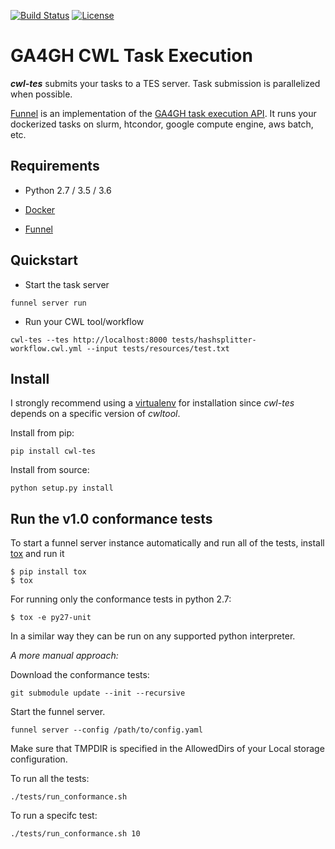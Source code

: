 [![Build Status](https://travis-ci.org/common-workflow-language/cwl-tes.svg?branch=master)](https://travis-ci.org/common-workflow-language/cwl-tes)
[![License](https://img.shields.io/badge/License-Apache%202.0-blue.svg)](https://opensource.org/licenses/Apache-2.0)

# GA4GH CWL Task Execution

___cwl-tes___ submits your tasks to a TES server. Task submission is parallelized when possible.

[Funnel](https://ohsu-comp-bio.github.io/funnel) is an implementation of the [GA4GH task execution API](https://github.com/ga4gh/task-execution-schemas). It runs your dockerized tasks on slurm, htcondor, google compute engine, aws batch, etc.


## Requirements

* Python 2.7 / 3.5 / 3.6

* [Docker](https://docs.docker.com/)

* [Funnel](https://ohsu-comp-bio.github.io/funnel)

## Quickstart

* Start the task server

```
funnel server run
```

* Run your CWL tool/workflow

```
cwl-tes --tes http://localhost:8000 tests/hashsplitter-workflow.cwl.yml --input tests/resources/test.txt
```

## Install

I strongly recommend using a [virtualenv](https://virtualenv.pypa.io/en/stable/#) for installation since _cwl-tes_
depends on a specific version of _cwltool_.

Install from pip:

```
pip install cwl-tes
```


Install from source:

```
python setup.py install
```


## Run the v1.0 conformance tests

To start a funnel server instance automatically and run all of the tests, install [tox](https://github.com/tox-dev/tox/) and run it

```
$ pip install tox
$ tox
```

For running only the conformance tests in python 2.7:

```
$ tox -e py27-unit
```

In a similar way they can be run on any supported python interpreter.

_A more manual approach:_

Download the conformance tests:

```
git submodule update --init --recursive
```

Start the funnel server.

```
funnel server --config /path/to/config.yaml
```

Make sure that TMPDIR is specified in the AllowedDirs of your Local storage configuration.

To run all the tests:

```
./tests/run_conformance.sh
```

To run a specifc test:

```
./tests/run_conformance.sh 10
```
